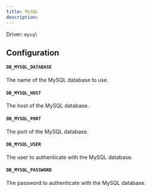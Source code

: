 ```yaml
---
title: MySQL
description:
---
```


Driver: `mysql`

## Configuration

#### `DB_MYSQL_DATABASE`

The name of the MySQL database to use.

#### `DB_MYSQL_HOST`

The host of the MySQL database.

#### `DB_MYSQL_PORT`

The port of the MySQL database.

#### `DB_MYSQL_USER`

The user to authenticate with the MySQL database.

#### `DB_MYSQL_PASSWORD`

The password to authenticate with the MySQL database.

